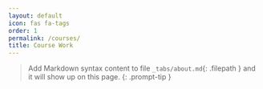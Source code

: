 ```yaml
---
layout: default
icon: fas fa-tags
order: 1
permalink: /courses/
title: Course Work
---
```


> Add Markdown syntax content to file `_tabs/about.md`{: .filepath } and it will show up on this page.
{: .prompt-tip }
